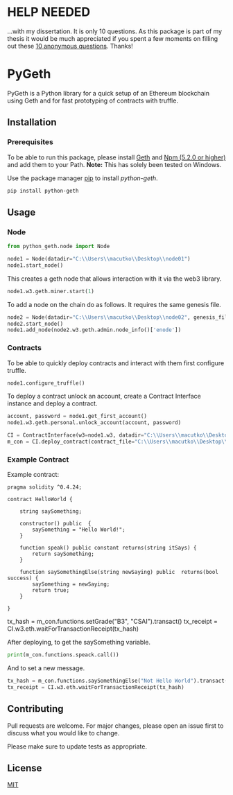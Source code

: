 # HELP NEEDED

...with my dissertation. It is only 10 questions. As this package is part of my thesis it would be much appreciated if you spent a
few moments on filling out these [10 anonymous questions](https://forms.office.com/Pages/ResponsePage.aspx?id=KVxybjp2UE-B8i4lTwEzyCwPEuOy1S1OrnjnPHZzTHxURE5WNFNYV1BYTEFTSzVJVVdFREM4RFBOWC4u). Thanks! 

# PyGeth

PyGeth is a Python library for a quick setup of an Ethereum blockchain using Geth and for fast prototyping of contracts with truffle.

## Installation

### Prerequisites

To be able to run this package, please install [Geth](https://geth.ethereum.org/downloads/) and [Npm (5.2.0 or higher)](https://www.npmjs.com/) 
and add them to your Path. 
**Note:** This has solely been tested on Windows.


Use the package manager [pip](https://pip.pypa.io/en/stable/) to install *python-geth*.
<br>

```bash
pip install python-geth
```

## Usage

### Node

```python
from python_geth.node import Node

node1 = Node(datadir="C:\\Users\\macutko\\Desktop\\node01")
node1.start_node()

```
This creates a geth node that allows interaction with it via the web3 library.

```python
node1.w3.geth.miner.start(1)
``` 

To add a node on the chain do as follows. It requires the same genesis file.

```python
node2 = Node(datadir="C:\\Users\\macutko\\Desktop\\node02", genesis_file="C:\\Users\\macutko\\Desktop\\node01\\config\\genesisjson")
node2.start_node()
node1.add_node(node2.w3.geth.admin.node_info()['enode'])
```

### Contracts

To be able to quickly deploy contracts and interact with them first configure truffle.

```python
node1.configure_truffle()
```

To deploy a contract unlock an account, create a Contract Interface instance and deploy a contract.
```python
account, password = node1.get_first_account()
node1.w3.geth.personal.unlock_account(account, password)

CI = ContractInterface(w3=node1.w3, datadir="C:\\Users\\macutko\\Desktop\\node01")
m_con = CI.deploy_contract(contract_file="C:\\Users\\macutko\\Desktop\\GUID.sol",constructor_params=['2265072m'])[0]
```

### Example Contract
Example contract:
```solidity
pragma solidity ^0.4.24;

contract HelloWorld {

    string saySomething;

    constructor() public  {
        saySomething = "Hello World!";
    }

    function speak() public constant returns(string itSays) {
        return saySomething;
    }

    function saySomethingElse(string newSaying) public  returns(bool success) {
        saySomething = newSaying;
        return true;
    }

}
```
tx_hash = m_con.functions.setGrade("B3", "CSAI").transact()
    tx_receipt = CI.w3.eth.waitForTransactionReceipt(tx_hash)
    
After deploying, to get the saySomething variable. 
```python
print(m_con.functions.speack.call())
```
And to set a new message.
```python
tx_hash = m_con.functions.saySomethingElse("Not Hello World").transact()
tx_receipt = CI.w3.eth.waitForTransactionReceipt(tx_hash)
```

## Contributing
Pull requests are welcome. For major changes, please open an issue first to discuss what you would like to change.

Please make sure to update tests as appropriate.

## License
[MIT](https://choosealicense.com/licenses/mit/)